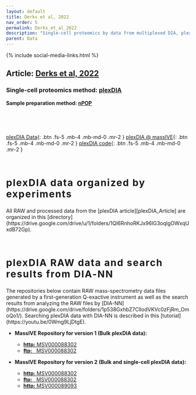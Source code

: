 ```yaml
---
layout: default
title: Derks et al, 2022
nav_order: 5
permalink: Derks_et_al_2022
description: "Single-cell proteomics by data from multiplexed DIA, plexDIA | Slavov Laboratory"
parent: Data
---
```

{% include social-media-links.html %}


## Article: [Derks et al, 2022](https://www.biorxiv.org/content/10.1101/2021.11.03.467007v2)
<!--- **Peer reviewed article:**  -->


### Single-cell proteomics method: [plexDIA](https://scp.slavovlab.net/plexDIA)
**Sample preparation method:  [nPOP](https://scp.slavovlab.net/nPOP)**




&nbsp;



&nbsp;

[plexDIA Data]({{site.baseurl}}#plexDIA-data){: .btn .fs-5 .mb-4 .mb-md-0 .mr-2 }
[plexDIA @ massIVE]({{site.baseurl}}#RAW-data){: .btn .fs-5 .mb-4 .mb-md-0 .mr-2 }
[plexDIA code](https://github.com/SlavovLab/plexDIA){: .btn .fs-5 .mb-4 .mb-md-0 .mr-2 }

&nbsp;

<h2 style="letter-spacing: 2px; font-size: 26px;" id="plexDIA-data" >plexDIA data organized by experiments</h2>
All RAW and processed data from the [plexDIA article][plexDIA_Article] are organized in this [directory](https://drive.google.com/drive/u/1/folders/1Ql6RnhoRKJx96lG3oqlgOWxqUxdB72Gp).   




&nbsp;


<h2 style="letter-spacing: 2px; font-size: 26px;" id="RAW-data" >plexDIA RAW data and search results from DIA-NN</h2>
The repositories below contain RAW mass-spectrometry data files generated by a first-generation Q-exactive instrument as well as the search results from analyzing the  RAW files by [DIA-NN](https://drive.google.com/drive/folders/1p538GxhbZ7CllodVKVc0zFjRm_OmoQo1/). Searching plexDIA data with DIA-NN is described in this [tutorial](https://youtu.be/0Wmg9LjDtgE).


* **MassIVE Repository for version 1 (Bulk plexDIA data):**
  - [**http:**  MSV000088302](https://massive.ucsd.edu/ProteoSAFe/dataset.jsp?task=8b0a2f5b2fc84964b4bd4ee64fc84d25)
  - [**ftp:** &nbsp; MSV000088302](ftp://massive.ucsd.edu/MSV000088302)

* **MassIVE Repository for version 2 (Bulk and single-cell plexDIA data):**
    - [**http:**  MSV000088302](https://massive.ucsd.edu/ProteoSAFe/dataset.jsp?task=8b0a2f5b2fc84964b4bd4ee64fc84d25)
    - [**ftp:** &nbsp; MSV000088302](ftp://massive.ucsd.edu/MSV000088302)
    - [**http:**  MSV000089093](https://massive.ucsd.edu/ProteoSAFe/dataset.jsp?task=ae918c7ce5a94a4abd2c6b54a3806c9e)


[plexDIA_Article]: https://doi.org/10.1101/2021.11.03.467007 "Multiplexed data-independent acquisition by plexDIA"




&nbsp;  

&nbsp;

&nbsp;  

&nbsp;

&nbsp;


&nbsp;

&nbsp;

&nbsp;

&nbsp;

&nbsp;

&nbsp;

&nbsp;

&nbsp;

&nbsp;

&nbsp;

&nbsp;

&nbsp;

&nbsp;
